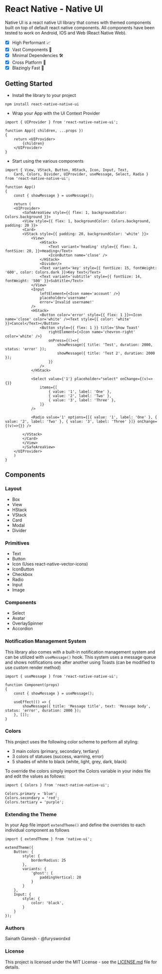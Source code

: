 # React Native - Native UI
Native UI is a react native UI library that comes with themed components built on top of default react native components. All components have been tested to work on Android, IOS and Web (React Native Web).

- [x] High Performant 📈
- [x] Vast Components 💯
- [x] Minimal Dependencies 🛠️
- [x] Cross Platform 📱
- [x] Blazingly Fast 🚀

## Getting Started
- Install the library to your project
```
npm install react-native-native-ui
```
- Wrap your App with the UI Context Provider
```
import { UIProvider } from 'react-native-native-ui';

function App({ children, ...props })
{
    return <UIProvider>
        {children}
    </UIProvider>
}
```
- Start using the various components
```
import { View, VStack, Button, HStack, Icon, Input, Text,
    Card, Colors, Divider, UIProvider, useMessage, Select, Radio } from 'react-native-native-ui';

function App()
{
    const { showMessage } = useMessage();

    return (
    <UIProvider>
        <SafeAreaView style={{ flex: 1, backgroundColor: Colors.background }}>
        <View style={{ flex: 1, backgroundColor: Colors.background, padding: 20 }}>
        <Card>
        <VStack style={{ padding: 20, backgroundColor: 'white' }}>
            <View>
                <HStack>
                    <Text variant='heading' style={{ flex: 1, fontSize: 20, }}>Heading</Text>
                    <IconButton name='close' />
                </HStack>
                <Divider/>
                <Text variant='key' style={{ fontSize: 15, fontWeight: '600', color: Colors.dark }}>Key text</Text>
                <Text variant='subtitle' style={{ fontSize: 14, fontWeight: '500' }}>Subtitle</Text>
            </View>
            <Input
                leftElement={<Icon name='account' />}
                placeholder='username'
                error='Invalid username!'
            />
            <HStack>
                <Button color='error' style={{ flex: 1 }}><Icon name='close' color='white' /><Text style={{ color: 'white' }}>Cancel</Text></Button>
                <Button style={{ flex: 1 }} title='Show Toast'
                    rightElement={<Icon name='chevron-right' color='white' />}
                    onPress={()=>{
                        showMessage({ title: 'Test', duration: 2000, status: 'error' });
                        showMessage({ title: 'Test 2', duration: 2000 });
                    }}
                />
            </HStack>

            <Select value={'1'} placeholder="select" onChange={(v)=>{}}
                items={[
                    { value: '1', label: 'One' },
                    { value: '2', label: 'Two' },
                    { value: '3', label: 'Three' },
                ]}
            />

            <Radio value='1' options={[{ value: '1', label: 'One' }, { value: '2', label: 'Two' }, { value: '3', label: 'Three' }]} onChange={(v)=>{}} />

        </VStack>
        </Card>
        </View>
        </SafeAreaView>
    </UIProvider>
    )
}
```

## Components

### Layout
- Box
- View
- HStack
- VStack
- Card
- Modal
- Divider

### Primitives
- Text
- Button
- Icon (Uses react-native-vector-icons)
- IconButton
- Checkbox
- Radio
- Input
- Image

### Components
- Select
- Avatar
- OverlaySpinner
- Accordion

### Notification Management System
This library also comes with a built-in notification management system and can be utilized with `useMessage()` hook.
This system uses a message queue and shows notifications one after another using Toasts (can be modified to use custom render method)
```
import { useMessage } from 'react-native-native-ui';

function Component(props)
{
    const { showMessage } = useMessage();

    useEffect(() => {
        showMessage({ title: 'Message title', text: 'Message body', status: 'error', duration: 2000 });
    }, []);
}
```

### Colors
This project uses the following color scheme to perform all styling:
- 3 main colors (primary, secondary, tertiary)
- 3 colors of statuses (success, warning, error)
- 5 shades of white to black (white, light, grey, dark, black)

To override the colors simply import the Colors variable in your index file and edit the values as follows:
```
import { Colors } from 'react-native-native-ui';

Colors.primary = 'blue';
Colors.secondary = 'red';
Colors.tertiary = 'purple';
```

### Extending the Theme
In your App file import `extendTheme()` and define the overrides to each individual component as follows
```
import { extendTheme } from 'native-ui';

extendTheme({
    Button: {
        style: {
            borderRadius: 25
        },
        variants: {
            'ghost': {
                paddingVertical: 20
            }
        }
    },
    Input: {
        style: {
            color: 'black',
        }
    }
});
```

### Authors
Sainath Ganesh - @furyswordxd

### License
This project is licensed under the MIT License - see the [LICENSE.md](LICENSE.md) file for details.
